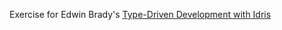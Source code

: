 Exercise for Edwin Brady's [Type-Driven Development with Idris](https://www.manning.com/books/type-driven-development-with-idris)
